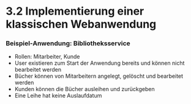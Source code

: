 # 3.2 Implementierung einer klassischen Webanwendung

### Beispiel-Anwendung: Bibliotheksservice

- Rollen: Mitarbeiter, Kunde
- User existieren zum Start der Anwendung bereits und können nicht bearbeitet werden
- Bücher können von Mitarbeitern angelegt, gelöscht und bearbeitet werden
- Kunden können die Bücher ausleihen und zurückgeben
- Eine Leihe hat keine Auslaufdatum